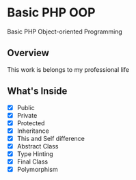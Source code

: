 # Basic PHP OOP
Basic PHP Object-oriented Programming

## Overview
This work is belongs to my professional life

## What's Inside

- [x] Public
- [x] Private
- [x] Protected
- [x] Inheritance
- [x] This and Self difference
- [x] Abstract Class
- [x] Type Hinting
- [x] Final Class
- [x] Polymorphism
